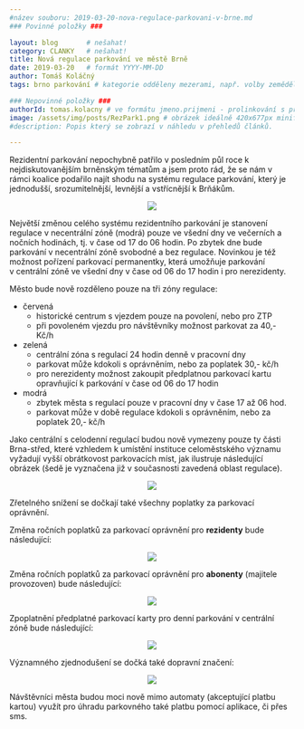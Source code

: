```yaml
---
#název souboru: 2019-03-20-nova-regulace-parkovani-v-brne.md
### Povinné položky ###

layout: blog       # nešahat!
category: CLANKY   # nešahat!
title: Nová regulace parkování ve městě Brně
date: 2019-03-20   # formát YYYY-MM-DD
author: Tomáš Koláčný
tags: brno parkování # kategorie odděleny mezerami, např. volby zemědělství životní-prostředí piráti (viz https://jihomoravsky.pirati.cz/tags/)

### Nepovinné položky ###
authorId: tomas.kolacny # ve formátu jmeno.prijmeni - prolinkování s profilem přes uid
image: /assets/img/posts/RezPark1.png # obrázek ideálně 420x677px minifikovaný přes https://tinypng.com/
#description: Popis který se zobrazí v náhledu v přehledů článků.

---
```


Rezidentní parkování nepochybně patřilo v posledním půl roce k nejdiskutovanějším brněnským tématům a jsem proto rád, že se nám v rámci koalice podařilo najít shodu na systému regulace parkování, který je jednodušší, srozumitelnější, levnější a vstřícnější k Brňákům.

<div style="text-align:center">
<img src="https://jihomoravsky.pirati.cz/assets/img/posts/RezPark1.png" style="max-width:100%">
</div>

Největší změnou celého systému rezidentního parkování je stanovení regulace v necentrální zóně (modrá) pouze ve všední dny ve večerních a nočních hodinách, tj. v čase od 17 do 06 hodin. Po zbytek dne bude parkování v necentrální zóně svobodné a bez regulace. Novinkou je též možnost pořízení parkovací permanentky, která umožňuje parkování v centrální zóně ve všední dny v čase od 06 do 17 hodin i pro nerezidenty.

Město bude nově rozděleno pouze na tři zóny regulace:

* červená
    - historické centrum s vjezdem pouze na povolení, nebo pro ZTP
    - při povoleném vjezdu pro návštěvníky možnost parkovat za 40,- Kč/h
* zelená
    - centrální zóna s regulací 24 hodin denně v pracovní dny
    - parkovat může kdokoli s oprávněním, nebo za poplatek 30,- kč/h
    - pro nerezidenty možnost zakoupit předplatnou parkovací kartu opravňující k parkování v čase od 06 do 17 hodin
* modrá
    - zbytek města s regulací pouze v pracovní dny v čase 17 až 06 hod.
    - parkovat může v době regulace kdokoli s oprávněním, nebo za poplatek 20,- kč/h
    
Jako centrální s celodenní regulací budou nově vymezeny pouze ty části Brna-střed, které vzhledem k umístění instituce celoměstského významu vyžadují vyšší obrátkovost parkovacích míst, jak ilustruje následující obrázek (šedě je vyznačena již v současnosti zavedená oblast regulace).

<div style="text-align:center">
<img src="https://jihomoravsky.pirati.cz/assets/img/posts/RezPark2.png" style="max-width:100%">
</div>

Zřetelného snížení se dočkají také všechny poplatky za parkovací oprávnění.

Změna ročních poplatků za parkovací oprávnění pro **rezidenty** bude následující:

<div style="text-align:center">
<img src="https://jihomoravsky.pirati.cz/assets/img/posts/RezPark3a.png" style="max-width:100%">
</div>

Změna ročních poplatků za parkovací oprávnění pro **abonenty** (majitele provozoven) bude následující:

<div style="text-align:center">
<img src="https://jihomoravsky.pirati.cz/assets/img/posts/RezPark3b.png" style="max-width:100%">
</div>

Zpoplatnění předplatné parkovací karty pro denní parkování v centrální zóně bude následující:

<div style="text-align:center">
<img src="https://jihomoravsky.pirati.cz/assets/img/posts/RezPark3c.png" style="max-width:100%">
</div>

Významného zjednodušení se dočká také dopravní značení:

<div style="text-align:center">
<img src="https://jihomoravsky.pirati.cz/assets/img/posts/RezPark4.png" style="max-width:100%">
</div>

Návštěvníci města budou moci nově mimo automaty (akceptující platbu kartou) využít pro úhradu parkovného také platbu pomocí aplikace, či přes sms.
